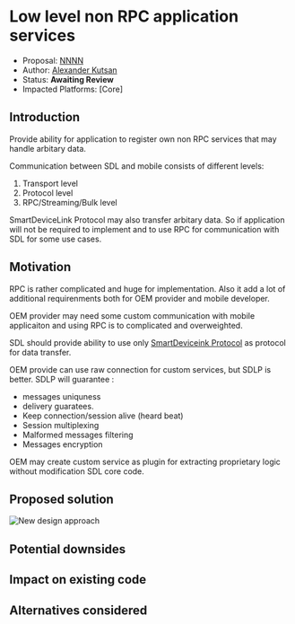 # Low level non RPC application services 

* Proposal: [NNNN](nnnn-http-app-service.md)
* Author: [Alexander Kutsan](https://github.com/LuxoftAKutsan)
* Status: **Awaiting Review**
* Impacted Platforms: [Core]

## Introduction

Provide ability for application to register own non RPC services that may handle arbitary data. 

Communication between SDL and mobile consists of different levels:
 
 1. Transport level
 2. Protocol level
 3. RPC/Streaming/Bulk level

SmartDeviceLink Protocol may also transfer arbitary data. 
So if application will not be required to implement and to use RPC for communication with SDL for some use cases. 

 
## Motivation

RPC is rather complicated and huge for implementation. 
Also it add a lot of additional requirenments both for OEM provider and mobile developer. 

OEM provider may need some custom communication with mobile applicaiton and using RPC is to complicated and overweighted.

SDL should provide ability to use only [SmartDeviceink Protocol](https://github.com/smartdevicelink/protocol_spec) as protocol for data transfer. 

OEM provide can use raw connection for custom services, but SDLP is better.
SDLP will guarantee :
 - messages uniquness 
 - delivery guaratees.
 - Keep connection/session alive (heard beat)
 - Session multiplexing
 - Malformed messages filtering
 - Messages encryption

OEM may create custom service as plugin for extracting proprietary logic without modification SDL core code.


## Proposed solution
![New design approach](../assets/proposals/nnnn-split_policies/new_design.png)

## Potential downsides

## Impact on existing code

## Alternatives considered
